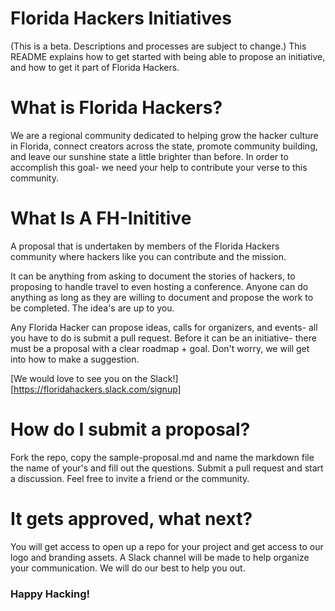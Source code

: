 # Florida Hackers Initiatives

(This is a beta. Descriptions and processes are subject to change.)
This README explains how to get started with being able to propose an initiative, and how to get it part of Florida Hackers.

# What is Florida Hackers?

We are a regional community dedicated to helping grow the hacker culture in Florida, connect creators across the state, promote community building, and leave our sunshine state a little brighter than before. In order to accomplish this goal- we need your help to contribute your verse to this community.

# What Is A FH-Inititive

A proposal that is undertaken by members of the Florida Hackers community where hackers like you can contribute and the mission.

It can be anything from asking to document the stories of hackers, to proposing to handle travel to even hosting a conference. Anyone can do anything as long as they are willing to document and propose the work to be completed. The idea's are up to you.

Any Florida Hacker can propose ideas, calls for organizers, and events- all you have to do is submit a pull request. Before it can be an initiative- there must be a proposal with a clear roadmap + goal. Don't worry, we will get into how to make a suggestion.

[We would love to see you on the Slack!][https://floridahackers.slack.com/signup]

# How do I submit a proposal?

Fork the repo, copy the sample-proposal.md and name the markdown file the name of your's and fill out the questions. Submit a pull request and start a discussion. Feel free to invite a friend or the community. 

# It gets approved, what next?

You will get access to open up a repo for your project and get access to our logo and branding assets. A Slack channel will be made to help organize your communication. We will do our best to help you out.

### Happy Hacking!